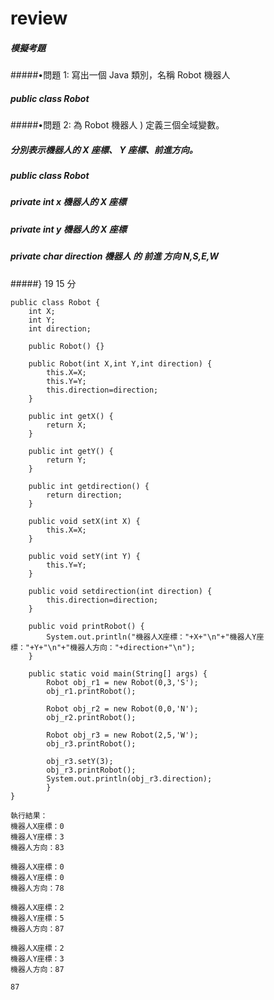 
# review
##### 模擬考題
#####•問題 1: 寫出一個 Java 類別，名稱 Robot 機器人
  ##### public class Robot

#####•問題 2: 為 Robot 機器人 ) 定義三個全域變數。
##### 分別表示機器人的 X 座標、 Y 座標、前進方向。
##### public class Robot
 ##### private int x 機器人的 X 座標
 ##### private int y 機器人的 X 座標
 ##### private char direction 機器人 的 前進 方向 N,S,E,W
#####}
19
15
分
```
public class Robot {
	int X;
	int Y;
	int direction; 
	
	public Robot() {}
	
	public Robot(int X,int Y,int direction) {
		this.X=X;
		this.Y=Y;
		this.direction=direction;
	}
	
	public int getX() {
		return X;
	}
	
	public int getY() {
		return Y;
	}
	
	public int getdirection() {
		return direction;
	}
	
	public void setX(int X) {
		this.X=X;
	}
	
	public void setY(int Y) {
		this.Y=Y;
	}
	
	public void setdirection(int direction) {
		this.direction=direction;
	}
	
	public void printRobot() {
		System.out.println("機器人X座標："+X+"\n"+"機器人Y座標："+Y+"\n"+"機器人方向："+direction+"\n");
	}
	
	public static void main(String[] args) {
		Robot obj_r1 = new Robot(0,3,'S');
		obj_r1.printRobot();
		
		Robot obj_r2 = new Robot(0,0,'N');
		obj_r2.printRobot();
		
		Robot obj_r3 = new Robot(2,5,'W');
		obj_r3.printRobot();
		
		obj_r3.setY(3);
		obj_r3.printRobot();
		System.out.println(obj_r3.direction);
		}
}
```
```
執行結果：
機器人X座標：0
機器人Y座標：3
機器人方向：83

機器人X座標：0
機器人Y座標：0
機器人方向：78

機器人X座標：2
機器人Y座標：5
機器人方向：87

機器人X座標：2
機器人Y座標：3
機器人方向：87

87
```
